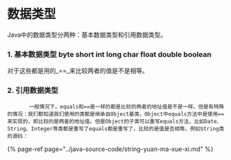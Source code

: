 # 数据类型

Java中的数据类型分两种：基本数据类型和引用数据类型。

### 1. **基本数据类型** byte short int long char float double boolean

对于这些都是用的_==_来比较两者的值是不是相等。

### 2.  引用数据类型

           一般情况下，equals和==是一样的都是比较的两者的地址值是不是一样。但是有特殊的情况：我们都知道我们使用的类都是继承自Object基类，Object中equals方法中是使用==来实现的，即比较的是两者的地址值。但是Object的子类可以重写equals方法，比如Date、String、Integer等类都是重写了equals都是重写了，比较的是值是否相等。例如String类的源码：

{% page-ref page="../java-source-code/string-yuan-ma-xue-xi.md" %}

